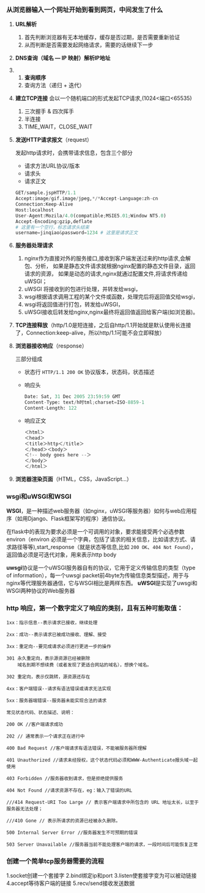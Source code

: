 ### **从浏览器输入一个网址开始到看到网页，中间发生了什么**

1. **URL解析**

   1. 首先判断浏览器有无本地缓存，缓存是否过期，是否需要重新验证
   2. 从而判断是否需要发起网络请求，需要的话继续下一步

2. **DNS查询（域名 — IP 映射）解析IP地址**

3. 1. **查询顺序**
   2. 查询方法（递归 + 迭代）

4. **建立TCP连接** 会以一个随机端口的形式发起TCP请求,(1024<端口<65535)

   1. 三次握手 & 四次挥手
   2. 半连接
   3. TIME_WAIT，CLOSE_WAIT

5. **发送HTTP请求报文**（request）

   发起http请求时，会携带请求信息，包含三个部分

   - 请求方法URL协议/版本
   - 请求头
   - 请求正文

   ```python
   GET/sample.jspHTTP/1.1
   Accept:image/gif.image/jpeg,*/*Accept-Language:zh-cn
   Connection:Keep-Alive
   Host:localhost
   User-Agent:Mozila/4.0(compatible;MSIE5.01;Window NT5.0)
   Accept-Encoding:gzip,deflate
   # 这里有一个空行，标志请求头结束
   username=jinqiao&password=1234 # 这里是请求正文
   ```

6. **服务器处理请求**

   1. nginx作为直接对外的服务接口,接收到客户端发送过来的http请求,会解包、分析，
      如果是静态文件请求就根据nginx配置的静态文件目录，返回请求的资源，
      如果是动态的请求,nginx就通过配置文件,将请求传递给uWSGI；
   2. uWSGI 将接收到的包进行处理，并转发给wsgi，
   3. wsgi根据请求调用工程的某个文件或函数，处理完后将返回值交给wsgi，
   4. wsgi将返回值进行打包，转发给uWSGI，
   5. uWSGI接收后转发给nginx,nginx最终将返回值返回给客户端(如浏览器)。

7. **TCP连接释放**（http/1.0是短连接，之后自http/1.1开始就是默认使用长连接了，Connection:keep-alive，所以http/1.1可能不会立即释放）

8. **浏览器接收响应**（response）

   三部分组成

   - 状态行  `HTTP/1.1 200 OK` 协议版本，状态码，状态描述

   - 响应头

     ```python
     Date: Sat, 31 Dec 2005 23:59:59 GMT
     Content-Type: text/h时tml;charset=ISO-8859-1
     Content-Length: 122
     ```

   - 响应正文

     ```python
     ＜html＞
     ＜head＞
     ＜title＞http＜/title＞
     ＜/head＞＜body＞
     ＜!-- body goes here --＞
     ＜/body＞
     ＜/html＞
     ```

9. **浏览器渲染页面**（HTML，CSS，JavaScript…）

### wsgi和uWSGI和WSGI

**WSGI**，是一种描述web服务器（如nginx，uWSGI等服务器）如何与web应用程序（如用Django、Flask框架写的程序）通信协议。

在flask中的表现为要求必须是一个可调用的对象，要求能接受两个必选参数 environ（environ 必须是一个字典，包括了请求的相关信息，比如请求方式、请求路径等等),start_response（就是状态等信息,比如 `200 OK`、`404 Not Found`），返回值必须是可迭代对象，用来表示http body

**uwsgi**协议是一个uWSGI服务器自有的协议，它用于定义传输信息的类型（type of information），每一个uwsgi packet前4byte为传输信息类型描述，用于与nginx等代理服务器通信，它与WSGI相比是两样东西。
**uWSGI**是实现了uwsgi和WSGI两种协议的Web服务器

### http 响应，第一个数字定义了响应的类别，且有五种可能取值：

```
1xx：指示信息--表示请求已接收，继续处理

2xx：成功--表示请求已被成功接收、理解、接受

3xx：重定向--要完成请求必须进行更进一步的操作

301 永久重定向，表示源资源已经被删除
	域名到期不想续费（或者发现了更适合网站的域名），想换个域名。

302 重定向，表示仅跳转，源资源还存在

4xx：客户端错误--请求有语法错误或请求无法实现

5xx：服务器端错误--服务器未能实现合法的请求

常见状态代码、状态描述、说明：

200 OK //客户端请求成功

202 // 通常表示一个请求正在进行中

400 Bad Request //客户端请求有语法错误，不能被服务器所理解

401 Unauthorized //请求未经授权，这个状态代码必须和WWW-Authenticate报头域一起使用

403 Forbidden //服务器收到请求，但是拒绝提供服务

404 Not Found //请求资源不存在，eg：输入了错误的URL

///414 Request-URI Too Large // 表示客户端请求中所包含的 URL 地址太长，以至于服务器无法处理；

///410 Gone // 表示所请求的资源已经被永久删除。

500 Internal Server Error //服务器发生不可预期的错误

503 Server Unavailable //服务器当前不能处理客户端的请求，一段时间后可能恢复正常
```

### 创建一个简单tcp服务器需要的流程

1.socket创建一个套接字
2.bind绑定ip和port
3.listen使套接字变为可以被动链接
4.accept等待客户端的链接
5.recv/send接收发送数据
